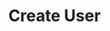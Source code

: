 ---
title: Create User
excerpt: Create new user.
api:
  file: openapi.json
  operationId: tLedger Portal User-create_user
hidden: false
---